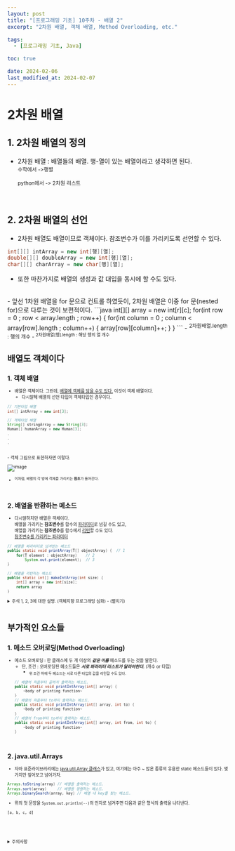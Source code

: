 ```yaml
---
layout: post
title: "[프로그래밍 기초] 10주차 - 배열 2"
excerpt: "2차원 배열, 객체 배열, Method Overloading, etc."

tags:
  - [프로그래밍 기초, Java]

toc: true

date: 2024-02-06
last_modified_at: 2024-02-07
---
```

# 2차원 배열
## 1. 2차원 배열의 정의
- 2차원 배열 : 배열들의 배열. 행-열이 있는 배열이라고 생각하면 된다.  
  <sub> 수학에서 ->행렬

  <sup> python에서 -> 2차원 리스트  
<br>

## 2. 2차원 배열의 선언
- 2차원 배열도 배열이므로 객체이다. 참조변수가 이를 가리키도록 선언할 수 있다.
```java
int[][] intArray = new int[행][열];
double[][] doubleArray = new int[행][열];
char[][] charArray = new char[행][열]; 
```
- 또한 마찬가지로 배열의 생성과 값 대입을 동시에 할 수도 있다.  
<br>
- 앞선 1차원 배열을 for 문으로 컨트롤 하였듯이, 2차원 배열은 이중 for 문(nested for)으로 다루는 것이 보편적이다.
```java
int[][] array = new int[r][c];
for(int row = 0 ; row < array.length ; row++) {
    for(int column = 0 ; column < array[row].length ; column++) {
      array[row][column]++;
    }
}
```
- <sup> 2차원배열.length  :  행의 개수
- <sup> 2차원배열[행].length  :  해당 행의 열 개수  
<br>

# 배열도 객체이다
## 1. 객체 배열
- 배열은 객체이다. 그런데, <u>배열에 객체를 담을 수도 있다.</u> 이것이 객체 배열이다.
  - 다시말해 배열의 선언 타입이 객체타입인 경우이다.

```java
// 기본타입 배열
int[] intArray = new int[3];

// 객체타입 배열
String[] stringArray = new String[3];
Human[] humanArray = new Human[3];
.
.
.
```

<br>
- 객체 그림으로 표현하자면 이렇다.

![image](https://i.imgur.com/5tU204A.png)
- <sup> 이처럼, 배열의 각 방에 객체를 가리키는 **참조**가 들어간다.  
<br>

## 2. 배열을 반환하는 메소드
- 다시말하지만 배열은 객체이다.  
배열을 가리키는 **참조변수**를 함수의 <u>파라미터</u>로 넘길 수도 있고,  
배열을 가리키는 **참조변수**를 함수에서 <u>리턴</u>할 수도 있다.  
[참조변수를 가리키는 파라미터](https://orbit3230.github.io/2022/03/17/PB_week9/#1-%EC%B0%B8%EC%A1%B0%EB%B3%80%EC%88%98%EB%A5%BC-%EA%B0%80%EB%A6%AC%ED%82%A4%EB%8A%94-%ED%8C%8C%EB%9D%BC%EB%AF%B8%ED%84%B0)

``` java
// 배열을 파라미터로 넘겨받는 메소드
public static void printArray(T[] objectArray) {  // 1
    for(T element : objectArray)    // 2
        System.out.print(element);  // 3
}

// 배열을 리턴하는 메소드
public static int[] makeIntArray(int size) {
    int[] array = new int[size];
    return array
}
```

<details>
<summary>주석 1, 2, 3에 대한 설명. (객체지향 프로그래밍 심화) - (펼치기)</summary>
<div markdown="1">

- 주석 1 : `T` 는 제네릭(generic) 타입으로서, 객체지향프로그래밍 포스팅 후 링크를 추후 달아 놓겠다. 쉽게 말하자면, 이 함수를 호출할 때는 단순히 `int[]`나 `Human[]`(객체배열)과 같이 특정 타입에 얽매이지 않고 사용하고자 하는 타입에 따라 적응형으로 **"정해지는"** 타입이다.  
다만 이와 같은 제네릭 타입 역시 일단 타입이 정해지고 나면 범용성이 떨어지는 문제가 있기에, 객체지향 프로그래밍 8주차에서는 제네릭과 함께 와일드카드(wildcard)를 함께 다룬다. 이는 차차 알아가자.  

- 주석 2 : `for-each` 구문이다. 배열과 같은 리스트 형태의 개체를 다룰 때 유용하게 쓰이는 for구문의 변형형태로서, 아래와 같은 형태로 사용 가능하다.

```java
for(타입 배열값을 차례로 담을 변수이름 : 배열이름) {
    ~body~
}
```

- 주석 3 : PrintWriter.print() 함수의 인자로 객체를 건네주면, 이는 해당 객체의 toString() 메소드를 묵시적으로 호출한다.  
위의 경우, `T[]` 배열이므로 아직은 어떤 타입의 원소가 들어있을 지 알 수 없다. 그렇지만 메소드를 호출할 때 타입은 결정되며, 이는 다형성(Polymorphism)이라고 한다.(추후 링크 첨부)  
예를들어 메소드 호출 시 `클래스이름.printArray(String[] 타입 변수)` 와 같이 `String[]` 타입으로 정해진다면, 배열에는 String 타입의 원소가 해당되므로  
`System.out.print(element)`는 `element.toString()`, 즉 `String` 클래스의 인스턴스 메소드 `toString()`을 묵시적으로 호출했음을 의미한다.
  <details>
  <summary>여기서 가능한 궁금증 (펼치기)</summary>
  <div markdown="1">

  - 그러면 여기서 이런 궁금증이 생길 수도 있다. 해당 객체를 만드는 클래스에서 `toString()` 메소드를 갖고 있지 않으면 어떡하지?  
  모든 클래스는 `java.lang.Object` 클래스를 상속(추후 링크 첨부) 한다. 이 때 `Object` 클래스는 `toString()` 메소드를 갖고 있기 때문에, 결국 모든 클래스는 `toString()` 메소드를 따로 Override(추후 링크 첨부) 하지 않는 한, `Object` 클래스 내 `toString()` 메소드를 상속하여 갖고 있게 된다. 따라서 모든 객체는 `toString()` 메소드를 갖는다.  
  </div>
  </details>
</div>
</details>
<br>

# 부가적인 요소들
## 1. 메소드 오버로딩(Method Overloading)
- 메소드 오버로딩 : 한 클래스에 두 개 이상의 ***같은 이름*** 메소드를 두는 것을 말한다.
  - 단, 조건 : 오버로딩된 메소드들은 ***서로 파라미터 리스트가 달라야한다.*** (개수 or 타입)
    - <sub> 위 조건 하에 두 메소드는 서로 다른 타입의 값을 리턴할 수도 있다.
  ```java
  // 배열의 처음부터 끝까지 출력하는 메소드.
  public static void printIntArray(int[] array) {
      ~body of printing function~
  }
  // 배열의 처음부터 to까지 출력하는 메소드.
  public static void printIntArray(int[] array, int to) {
      ~body of printing function~
  }
  // 배열의 from부터 to까지 출력하는 메소드.
  public static void printIntArray(int[] array, int from, int to) {
      ~body of printing function~
  }
  ```
<br>

## 2. java.util.Arrays
- 자바 표준라이브러리에는 [java.util.Array 클래스](https://download.java.net/java/GA/jdk14/docs/api/java.base/java/util/Arrays.html)가 있고, 여기에는 아주 ~ 많은 종류의 유용한 static 메소드들이 있다. 몇 가지만 짚어보고 넘어가자.
```java
Arrays.toString(array) // 배열을 출력하는 메소드.
Arrays.sort(array)     // 배열을 정렬하는 메소드.
Arrays.binarySearch(array, key) // 배열 내 key를 찾는 메소드.
```
- 위의 첫 문장을 `System.out.println(--)`의 인자로 넘겨주면 다음과 같은 형식의 출력을 나타낸다.
```
[a, b, c, d]
```
<br>
<br>
<br>
<br>
<details>
<summary>주의사항</summary>
<div markdown="1">
이 포스팅은 강원대학교 정충교 교수님의 프로그래밍 기초 수업을 들으며 내용을 정리 한 것입니다.  
수업 내용에 대한 저작권은 교수님께 있으니,  
다른 곳으로의 무분별한 내용 복사를 자제해 주세요.
</div>
</details>  
